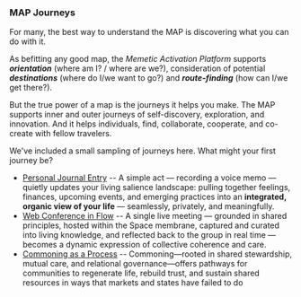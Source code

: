 ### MAP Journeys


For many, the best way to understand the MAP is discovering what you can do with it.


As befitting any good map, the _Memetic Activation Platform_ supports **_orientation_** (where am I?
/ where are we?), consideration of potential **_destinations_** (where do I/we want to go?) and
**_route-finding_** (how can I/we get there?).

But the true power of a map is the journeys it helps you make. The MAP supports inner and
outer journeys of self-discovery, exploration, and innovation. And it helps individuals, find,
collaborate, cooperate, and co-create with fellow travelers.


We've included a small sampling of journeys here. What might your first journey be?

* [Personal Journal Entry](./personal-journal.md) -- A simple act — recording a voice memo — quietly updates your living salience landscape:  pulling together feelings, finances, upcoming events, and emerging practices into an **integrated, organic view of your life** —  seamlessly, privately, and meaningfully.
* [Web Conference in Flow](./web-conference.md) -- A single live meeting — grounded in shared principles, hosted within the Space membrane, captured and curated into living knowledge, and reflected back to the group in real time —  becomes a dynamic expression of collective coherence and care.
* [Commoning as a Process](./commoning-journey/0.2-prologue.md) -- Commoning—rooted in shared stewardship, mutual care, and relational governance—offers pathways for communities to regenerate life, rebuild trust, and sustain shared resources in ways that markets and states have failed to do


